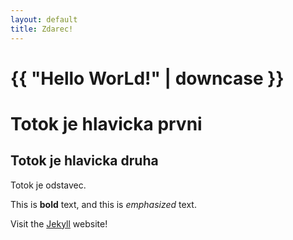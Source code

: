 ```yaml
---
layout: default
title: Zdarec!
---
```


<h1>{{ "Hello WorLd!" | downcase }}</h1>

# Totok je hlavicka prvni
## Totok je hlavicka druha

Totok je odstavec.

This is **bold** text, and this is *emphasized* text.

Visit the [Jekyll](https://jekyllrb.com/) website!
